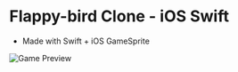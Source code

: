 # Flappy-bird Clone - iOS Swift

- Made with Swift + iOS GameSprite

![Game Preview](https://j.gifs.com/ElzOBY.gif)
